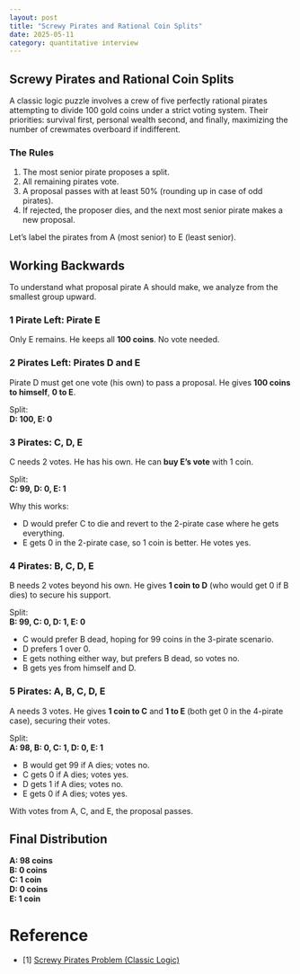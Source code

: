 ```yaml
---
layout: post
title: "Screwy Pirates and Rational Coin Splits"
date: 2025-05-11
category: quantitative interview
---
```


## Screwy Pirates and Rational Coin Splits

A classic logic puzzle involves a crew of five perfectly rational pirates attempting to divide 100 gold coins under a strict voting system. Their priorities: survival first, personal wealth second, and finally, maximizing the number of crewmates overboard if indifferent.

### The Rules

1. The most senior pirate proposes a split.
2. All remaining pirates vote.
3. A proposal passes with at least 50% (rounding up in case of odd pirates).
4. If rejected, the proposer dies, and the next most senior pirate makes a new proposal.

Let’s label the pirates from A (most senior) to E (least senior).

## Working Backwards

To understand what proposal pirate A should make, we analyze from the smallest group upward.

### 1 Pirate Left: Pirate E
Only E remains. He keeps all **100 coins**. No vote needed.

### 2 Pirates Left: Pirates D and E
Pirate D must get one vote (his own) to pass a proposal. He gives **100 coins to himself**, **0 to E**.

Split:  
**D: 100, E: 0**

### 3 Pirates: C, D, E
C needs 2 votes. He has his own. He can **buy E’s vote** with 1 coin.

Split:  
**C: 99, D: 0, E: 1**

Why this works:
- D would prefer C to die and revert to the 2-pirate case where he gets everything.
- E gets 0 in the 2-pirate case, so 1 coin is better. He votes yes.

### 4 Pirates: B, C, D, E
B needs 2 votes beyond his own. He gives **1 coin to D** (who would get 0 if B dies) to secure his support.

Split:  
**B: 99, C: 0, D: 1, E: 0**

- C would prefer B dead, hoping for 99 coins in the 3-pirate scenario.
- D prefers 1 over 0.
- E gets nothing either way, but prefers B dead, so votes no.
- B gets yes from himself and D.

### 5 Pirates: A, B, C, D, E
A needs 3 votes. He gives **1 coin to C** and **1 to E** (both get 0 in the 4-pirate case), securing their votes.

Split:  
**A: 98, B: 0, C: 1, D: 0, E: 1**

- B would get 99 if A dies; votes no.
- C gets 0 if A dies; votes yes.
- D gets 1 if A dies; votes no.
- E gets 0 if A dies; votes yes.

With votes from A, C, and E, the proposal passes.

## Final Distribution

**A: 98 coins**  
**B: 0 coins**  
**C: 1 coin**  
**D: 0 coins**  
**E: 1 coin**

# Reference

* [1] [Screwy Pirates Problem (Classic Logic)](https://en.wikipedia.org/wiki/Pirate_game)